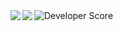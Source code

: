 <a herf="https://github-stats-eta-two.vercel.app/">
  <img src="https://github-stats-eta-two.vercel.app/api/stats/shimgo2008" alt="Developer Score">
</a>
<a href="https://github.com/anuraghazra/github-readme-stats">
  <img align="left" src="https://github-readme-stats.vercel.app/api?username=Shimgo2008&count_private=true&show_icons=true&date=1756428960" />
</a>
<a href="https://github.com/anuraghazra/github-readme-stats">
  <img align="left" src="https://github-readme-stats.vercel.app/api/top-langs/?username=Shimgo2008&count_private=true&date=1756428960" />
</a>
